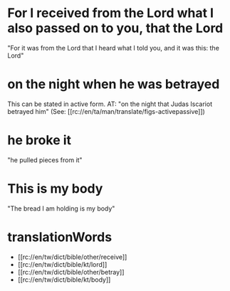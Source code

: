 # For I received from the Lord what I also passed on to you, that the Lord

"For it was from the Lord that I heard what I told you, and it was this: the Lord"

# on the night when he was betrayed

This can be stated in active form. AT: "on the night that Judas Iscariot betrayed him" (See: [[rc://en/ta/man/translate/figs-activepassive]])

# he broke it

"he pulled pieces from it"

# This is my body

"The bread I am holding is my body"

# translationWords

* [[rc://en/tw/dict/bible/other/receive]]
* [[rc://en/tw/dict/bible/kt/lord]]
* [[rc://en/tw/dict/bible/other/betray]]
* [[rc://en/tw/dict/bible/kt/body]]